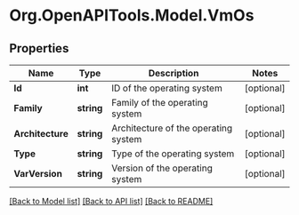 # Org.OpenAPITools.Model.VmOs

## Properties

Name | Type | Description | Notes
------------ | ------------- | ------------- | -------------
**Id** | **int** | ID of the operating system | [optional] 
**Family** | **string** | Family of the operating system | [optional] 
**Architecture** | **string** | Architecture of the operating system | [optional] 
**Type** | **string** | Type of the operating system | [optional] 
**VarVersion** | **string** | Version of the operating system | [optional] 

[[Back to Model list]](../README.md#documentation-for-models) [[Back to API list]](../README.md#documentation-for-api-endpoints) [[Back to README]](../README.md)

